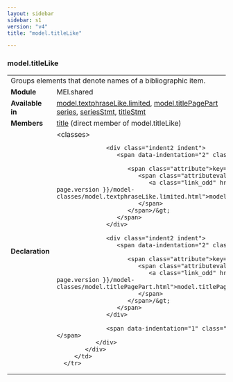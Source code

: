 ```yaml
---
layout: sidebar
sidebar: s1
version: "v4"
title: "model.titleLike"

---
```


<div class="classSpec model">
   <h3 id="model.titleLike">model.titleLike</h3>
   <table class="wovenodd">
      <tr>
         <td colspan="2" class="wovenodd-col2">Groups elements that denote names of a bibliographic item.</td>
      </tr>
      <tr>
         <td class="wovenodd-col1">
            <strong>Module</strong>
         </td>
         <td class="wovenodd-col2">MEI.shared</td>
      </tr>
      <tr>
         <td class="wovenodd-col1">
            <strong>Available in</strong>
         </td>
         <td class="wovenodd-col2">
            <div class="parent">
               <div>
                  <a class="link_odd_classSpec" href="{{ site.baseurl }}/{{ page.version }}/model-classes/model.textphraseLike.limited.html">model.textphraseLike.limited</a>, 
                  <a class="link_odd_classSpec" href="{{ site.baseurl }}/{{ page.version }}/model-classes/model.titlePagePart.html">model.titlePagePart</a>
               </div>
               <div>
                  <a class="link_odd_elementSpec" href="{{ site.baseurl }}/{{ page.version }}/elements/series.html">series</a>, 
                  <a class="link_odd_elementSpec" href="{{ site.baseurl }}/{{ page.version }}/elements/seriesStmt.html">seriesStmt</a>, 
                  <a class="link_odd_elementSpec" href="{{ site.baseurl }}/{{ page.version }}/elements/titleStmt.html">titleStmt</a>
               </div>
            </div>
         </td>
      </tr>
      <tr>
         <td class="wovenodd-col1">
            <strong>Members</strong>
         </td>
         <td class="wovenodd-col2">
            <div class="parent">
               <div>
                  <a class="link_odd_elementSpec" href="{{ site.baseurl }}/{{ page.version }}/elements/title.html">title</a> (direct member of model.titleLike)
               </div>
            </div>
         </td>
      </tr>
      <tr>
         <td class="wovenodd-col1">
            <strong>Declaration</strong>
         </td>
         <td class="wovenodd-col2">
            <div xml:space="preserve" class="pre">
               <div class="indent1 indent">
                  <span data-indentation="1" class="element">&lt;classes&gt;</span>
                  
                  <div class="indent2 indent">
                     <span data-indentation="2" class="element">&lt;memberOf
                        
                        <span class="attribute">key=
                           <span class="attributevalue">"
                              <a class="link_odd" href="{{ site.baseurl }}/{{ page.version }}/model-classes/model.textphraseLike.limited.html">model.textphraseLike.limited</a>"
                           </span>
                        </span>/&gt;
                     </span>
                  </div>
                  
                  <div class="indent2 indent">
                     <span data-indentation="2" class="element">&lt;memberOf
                        
                        <span class="attribute">key=
                           <span class="attributevalue">"
                              <a class="link_odd" href="{{ site.baseurl }}/{{ page.version }}/model-classes/model.titlePagePart.html">model.titlePagePart</a>"
                           </span>
                        </span>/&gt;
                     </span>
                  </div>
                  
                  <span data-indentation="1" class="element">&lt;/classes&gt;</span>
               </div>
            </div>
         </td>
      </tr>
   </table>
</div>